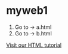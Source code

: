 <h1>myweb1</h1>
<ol>
  <li>
    Go to -> <a herf="https://github.com/chanheehan0630/myweb1/blob/master/a.html">a.html</a>
  </li>
  <li>
    Go to -> <a herf="https://github.com/chanheehan0630/myweb1/b.html">b.html</a>
  </li>
</ol>
<a href="https://www.w3schools.com/html/">Visit our HTML tutorial</a>

